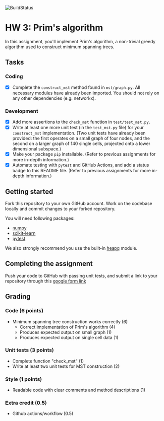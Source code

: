 ![BuildStatus](https://github.com/IJbeasley/HW3-PRIM-MST/workflows/Assignment%20Tests/badge.svg) 

# HW 3: Prim's algorithm

In this assignment, you'll implement Prim's algorithm, a non-trivial greedy algorithm used to construct minimum spanning trees. 

## Tasks

### Coding

* [X] Complete the `construct_mst` method found in `mst/graph.py`. All necessary modules have already been imported. You should not rely on any other dependencies (e.g. networkx). 

### Development

* [X] Add more assertions to the `check_mst` function in `test/test_mst.py`.
* [X] Write at least one more unit test (in the `test_mst.py` file) for your `construct_mst` implementation. (Two unit tests have already been provided: the first operates on a small graph of four nodes, and the second on a larger graph of 140 single cells, projected onto a lower dimensional subspace.)
* [X] Make your package `pip` installable. (Refer to previous assignments for more in-depth information.)
* [X] Automate testing with `pytest` and GitHub Actions, and add a status badge to this README file. (Refer to previous assignments for more in-depth information.)

## Getting started

Fork this repository to your own GitHub account. Work on the codebase locally and commit changes to your forked repository. 

You will need following packages:

- [numpy](https://numpy.org/)
- [scikit-learn](https://scikit-learn.org/)
- [pytest](https://docs.pytest.org/en/7.2.x/)

We also strongly recommend you use the built-in [heapq](https://docs.python.org/3/library/heapq.html) module.

## Completing the assignment

Push your code to GitHub with passing unit tests, and submit a link to your repository through this [google form link](https://forms.gle/guyuWE6hsTiz34WTA)

## Grading

### Code (6 points)

* Minimum spanning tree construction works correctly (6)
    * Correct implementation of Prim's algorithm (4)
    * Produces expected output on small graph (1) 
    * Produces expected output on single cell data (1) 

### Unit tests (3 points)

* Complete function "check_mst" (1)
* Write at least two unit tests for MST construction (2)

### Style (1 points)

* Readable code with clear comments and method descriptions (1)

### Extra credit (0.5)

* Github actions/workflow (0.5)
